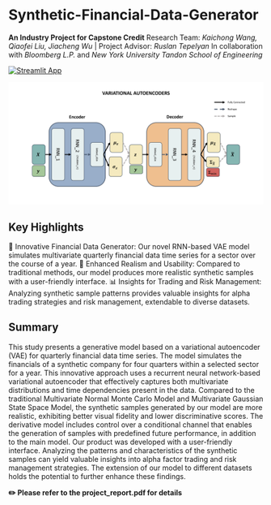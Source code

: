 # Synthetic-Financial-Data-Generator

**An Industry Project for Capstone Credit**
Research Team: *Kaichong Wang, Qiaofei Liu, Jiacheng Wu* | Project Advisor: *Ruslan Tepelyan*
In collaboration with *Bloomberg L.P.* and *New York University Tandon School of Engineering*

[![Streamlit App]([https://static.streamlit.io/badges/streamlit_badge_black_white.svg)](https://agi-talks.streamlit.app](https://synthetic-financial-data-generator.streamlit.app/)https://synthetic-financial-data-generator.streamlit.app/)

![](model.png)

## Key Highlights
🤖 Innovative Financial Data Generator: Our novel RNN-based VAE model simulates multivariate quarterly financial data time series for a sector over the course of a year.
🎉 Enhanced Realism and Usability: Compared to traditional methods, our model produces more realistic synthetic samples with a user-friendly interface.
📊 Insights for Trading and Risk Management: Analyzing synthetic sample patterns provides valuable insights for alpha trading strategies and risk management, extendable to diverse datasets.

## Summary
This study presents a generative model based on a variational autoencoder (VAE) for quarterly financial data time series. The model simulates the financials of a synthetic company for four quarters within a selected sector for a year. This innovative approach uses a recurrent neural network-based variational autoencoder that effectively captures both multivariate distributions and time dependencies present in the data. Compared to the traditional Multivariate Normal Monte Carlo Model and Multivariate Gaussian State Space Model, the synthetic samples generated by our model are more realistic, exhibiting better visual fidelity and lower discriminative scores. The derivative model includes control over a conditional channel that enables the generation of samples with predefined future performance, in addition to the main model. Our product was developed with a user-friendly interface. Analyzing the patterns and characteristics of the synthetic samples can yield valuable insights into alpha factor trading and risk management strategies. The extension of our model to different datasets holds the potential to further enhance these findings.

**✏️ Please refer to the project_report.pdf for details**
